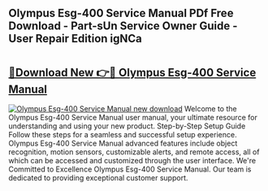 ## Olympus Esg-400 Service Manual PDf Free Download - Part-sUn Service Owner Guide - User Repair Edition igNCa

# <h2><a href="http://cf12247.oget.top/?id=Olympus+Esg-400+Service+Manual">🔗Download New 👉🔴 Olympus Esg-400 Service Manual</a></h2>

[![Olympus Esg-400 Service Manual new download](https://i.imgur.com/5g1atiW.png)](http://cf12247.oget.top/?id=Olympus+Esg-400+Service+Manual)
Welcome to the Olympus Esg-400 Service Manual user manual, your ultimate resource for understanding and using your new product. Step-by-Step Setup Guide Follow these steps for a seamless and successful setup experience. Olympus Esg-400 Service Manual advanced features include object recognition, motion sensors, customizable alerts, and remote access, all of which can be accessed and customized through the user interface. We're Committed to Excellence Olympus Esg-400 Service Manual. Our team is dedicated to providing exceptional customer support.
